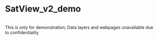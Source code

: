 # SatView_v2_demo
\
This is only for demonstration; Data layers and webpages unavailable due to confidentiality
